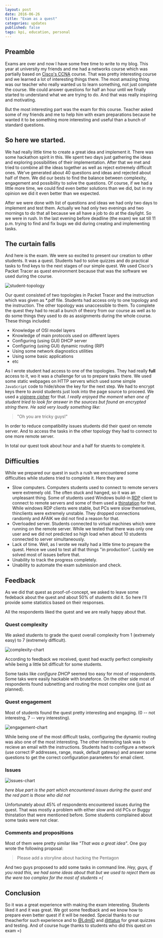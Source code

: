 ```yaml
---
layout: post
date: 2016-06-26
title: "Exam as a quest"
categories: updates
published: false
tags: kpi, education, personal
---
```


## Preamble 

Exams are over and now I have some free time to write to my blog. This year at university my friends and me had a networks course which was partially based on [Cisco's CCNA][cisco-ccna] course. That was pretty interesting course and we learned a lot of interesting things there. The most amazing thing was our teacher who really wanted us to learn something, not just complete the course. We could answer questions for half an hour until we finally started to understand what we are trying to do. And that was really inspiring and motivating.

But the most interesting part was the exam for this course. Teacher asked some of my friends and me to help him with exam preparations because he wanted it to be something more interesting and useful than a bunch of standard questions.

## So here we started.

We had really little time to create a great idea and implement it. There was some hackathon spirit in this. We spent two days just gathering the ideas and exploring possibilities of their implementation. After that we met and tried to combine all the ideas together as well as reject extremely difficult ones. We've generated about 40 questions and ideas and rejected about half of them. We did our bests to find the balance between complexity, engagement and possibility to solve the questions. Of course, if we had a little more time, we could find even better solutions than we did, but in my opinion we did it even better than we expected.

After we were done with list of questions and ideas we had only two days to implement and test them. Actually we had only two evenings and two mornings to do that all because we all have a job to do at the daylight. So we were in rush. In the last evening before deadline (the exam) we sat till 11 p.m. trying to find and fix bugs we did during creating and implementing tasks.

## The curtain falls 

And here is the exam. We were so excited to present our creation to other students. It was a quest. Students had to solve quizzes and do practical tasks to find keys to the next stages of our simple quest. We used Cisco's Packet Tracer as quest environment because that was the software we used during the course.

![student-topology][student-topology]

Our quest consisted of two topologies in Packet Tracer and the instruction which was given as *.pdf file. Students had access only to one topology and the instruction. The other topology was unaccessible to them. To complete the quest they had to recall a bunch of theory from our course as well as to do some things they used to do as assignments during the whole course. These things included:

- Knowledge of OSI model layers
- Knowledge of main protocols used on different layers
- Configuring (using GUI) DHCP server
- Configuring (using GUI) dynamic routing (RIP)
- Using some network diagnostics utilities
- Using some basic applications
- etc

As I wrote student had access to one of the topologies. They had really **full** access to it, wo it was a challenge for us to prepare tasks there. We used some static webpages on HTTP servers which used some simple `JavaScript` code to hide/show the key for the next step. We had to encrypt keys there to avoid students just look into the page source to proceed. We used a [viginere cipher][viginere-cipher] for that. _I really enjoyed the moment when one of student tried to look for answer in the sources but found an encrypted string there. He said very loudly something like:_

> "Oh you are tricky guys!"

In order to reduce compatibility issues students did their quest on remote server. And to access the tasks in the other topology they had to connect to one more remote server.

In total our quest took about hour and a half for stuents to complete it. 

## Difficulties

While we prepared our quest in such a rush we encountered some difficulties while studens tried to complete it. Here they are

- Slow computers. Computers students used to connect to remote servers were extremely old. The often stuck and hanged, so it was an unpleasant thing. Some of students used Windows build-in [RDP][rdp] client to connect to remote servers and some of them used a [thinstation][thinstation] for that. While windows RDP clients were stable, but PCs were slow themselves, thinclients were extremely unstable. They dropped connections randomly and AFAIK we did not find a reason for that. 
- Overloaded server. Students connected to virtual machines which were running on the remote server. While we tested that there was only one user and we did not predicted so high load when about 10 students connected to server simultaneously.
- Lack of time. Well, as I wrote we really had a little time to prepare the quest. Hence we used to test all that things "in production". Luckily we solved most of issues before that.
- Unability to track the progress completely.
- Unability to automate the exam submission and check.

## Feedback

As we did that quest as proof-of-concept, we asked to leave some fedeback about the quest and about 50% of students did it. So here I'll provide some statistics based on their responses.

All the respondents liked the quest and we are really happy about that.
### Quest complexity

We asked students to grade the quest overall complexity from 1 (extremely easy) to 7 (extremely difficult). 

![complexity-chart][complexity-chart]

According to feedback we received, quest had exactly perfect complexity while being a little bit difficult for some students.

Some tasks like _configure DHCP_ seemed too easy for most of respondents. Some taks were easily hackable with bruteforce. On the other side most of respondents found subnetting and routing the most complex one (just as planned).

### Quest engagement

Most of students found the quest pretty interesting and engaging. (0 -- not interestng, 7 -- very interesting).

![engagement-chart][engagement-chart]

While being one of the most difficult tasks, configuring the dynamic routing was also one of the most interesting. The other interesting task was to recieve an email with the instructions. Students had to configure a network (use correct IP addresses, range, mask, default gateway) and answer some questions to get the correct configuration parameters for email client.

### Issues

![issues-chart][issues-chart]

_here blue part is the part which encountered issues during the quest and the red part is those who did not_

Unfortunately about 45% of respondents encountered issues during the quest. That was mostly a problem with either slow and old PCs or Buggy thinstation that were mentioned before. Some students complained about some tasks were not clear. 

### Comments and propositions

Most of them were pretty similar like _"That was a great idea"_. One guy wrote the following proposal:

>  Please add a storyline about hacking the Pentagon

And two guys proposed to add some tasks in command line. _Hey, guys, if you read this, we had some ideas about that but we used to reject them as the were too complex for the most of students =(_

## Conclusion

So it was a great experience with making the exam interesting. Students liked it and it was great. We got some feedback and we know how to prepare even better quest if it will be needed. Special thanks to our theacherfor such experience and to [@LdmlD][gh-ldmld] and [@ttatus][gh-ttatus] for great quizzes and testing. And of course huge thanks to students who did this quest on exam =)


[cisco-ccna]: https://www.netacad.com/courses/ccna/
[student-topology]: /public/images/posts/exam-as-a-quest/student-topology.png
[viginere-cipher]: https://en.wikipedia.org/wiki/Vigen%C3%A8re_cipher
[rdp]: https://en.wikipedia.org/wiki/Remote_Desktop_Protocol
[thinstation]: http://thinstation.github.io/thinstation/
[complexity-chart]: /public/images/posts/exam-as-a-quest/complexity-chart.png
[engagement-chart]: /public/images/posts/exam-as-a-quest/engagement-chart.png
[issues-chart]: /public/images/posts/exam-as-a-quest/issues-chart.png
[gh-ldmld]: https://github.com/LdmlD
[gh-ttatus]: https://github.com/ttatus
